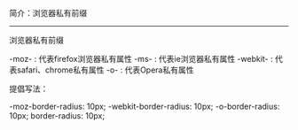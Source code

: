 简介：浏览器私有前缀

****************************************************************************************** 

浏览器私有前缀


-moz-      :        代表firefox浏览器私有属性
-ms-       :        代表ie浏览器私有属性
-webkit-   :        代表safari、chrome私有属性
-o-        :        代表Opera私有属性


提倡写法：

-moz-border-radius: 10px;
-webkit-border-radius: 10px;
-o-border-radius: 10px;
border-radius: 10px;

